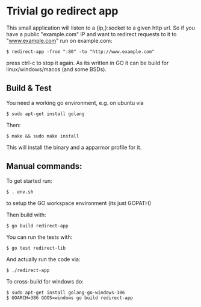 Trivial go redirect app
=======================

This small application will listen to a {ip,}:socket to a given
http url. So if you have a public "example.com" IP and want to
redirect requests to it to "www.example.com" run on example.com:
```
$ redirect-app -from ":80" -to "http://www.example.com"
```
press ctrl-c to stop it again. As its written in GO it can be build
for linux/windows/macos (and some BSDs).


Build & Test
------------

You need a working go environment, e.g. on ubuntu via
```
$ sudo apt-get install golang 
```

Then:
```
$ make && sudo make install
```
This will install the binary and a apparmor profile for it.


Manual commands:
----------------

To get started run:
```
$ . env.sh
```
to setup the GO workspace environment (its just GOPATH)

Then build with:
```
$ go build redirect-app
```

You can run the tests with:
```
$ go test redirect-lib
```

And actually run the code via:
```
$ ./redirect-app
```

To cross-build for windows do:
```
$ sudo apt-get install golang-go-windows-386
$ GOARCH=386 GOOS=windows go build redirect-app 
```

